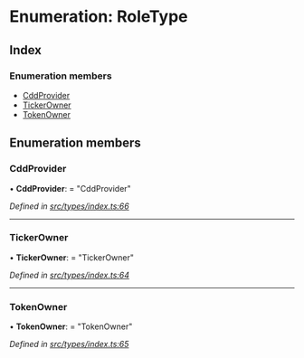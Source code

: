 # Enumeration: RoleType

## Index

### Enumeration members

* [CddProvider](_src_types_index_.roletype.md#cddprovider)
* [TickerOwner](_src_types_index_.roletype.md#tickerowner)
* [TokenOwner](_src_types_index_.roletype.md#tokenowner)

## Enumeration members

###  CddProvider

• **CddProvider**: = "CddProvider"

*Defined in [src/types/index.ts:66](https://github.com/PolymathNetwork/polymesh-sdk/blob/2aa4a44/src/types/index.ts#L66)*

___

###  TickerOwner

• **TickerOwner**: = "TickerOwner"

*Defined in [src/types/index.ts:64](https://github.com/PolymathNetwork/polymesh-sdk/blob/2aa4a44/src/types/index.ts#L64)*

___

###  TokenOwner

• **TokenOwner**: = "TokenOwner"

*Defined in [src/types/index.ts:65](https://github.com/PolymathNetwork/polymesh-sdk/blob/2aa4a44/src/types/index.ts#L65)*
